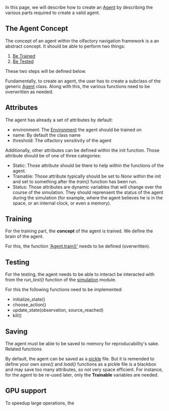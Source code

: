 In this page, we will describe how to create an [Agent](reference/agent.md) by describing the various parts required to create a valid agent.


## The Agent Concept

The concept of an agent within the olfactory navigation framework is a an abstract concept. It should be able to perform two things:

1. [Be Trained](#training)
2. [Be Tested](#testing)

These two steps will be defined below.

Fundamentally, to create an agent, the user has to create a subclass of the generic [Agent](reference/agent.md) class. Along with this, the various functions need to be overwritten as needed.


## Attributes

The agent has already a set of attributes by default:

- environment: The [Environment](reference/environment.md) the agent should be trained on
- name: By default the class name
- threshold: The olfactory sensitivity of the agent

Additionally, other attributes can be defined within the init function. Those attribute should be of one of three categories:

- Static: Those attribute should be there to help within the functions of the agent.
- Trainable: Those attribute typically should be set to *None* within the init and set to something after the *train()* function has been run.
- Status: Those attributes are dynamic variables that will change over the course of the simulation. They should reprensent the status of the agent during the simulation (for example, where the agent believes he is in the space, or an internal clock, or even a memory).


## Training

For the training part, the **concept** of the agent is trained. We define the brain of the agent.

For this, the function ['Agent.train()'](reference/agent.md#olfactory_navigation.agent.Agent.train) needs to be defined (overwritten).


## Testing

For the testing, the agent needs to be able to interact be interacted with from the *run_test()* function of the [simulation](reference/simulation.md) module.

For this the following functions need to be implemented:

- initialize_state()
- choose_action()
- update_state(observation, source_reached)
- kill()

## Saving

The agent must be able to be saved to memory for reproducability's sake. Related functions

By default, the agent can be saved as a [pickle](https://realpython.com/python-pickle-module/) file. But it is remended to define your own *save()* and *load()* functions as a pickle file is a blackbox and may save too many attributes, so not very space efficient. For instance, for the agent to be re-used later, only the **Trainable** variables are needed.


## GPU support

To speedup large operations, the 
